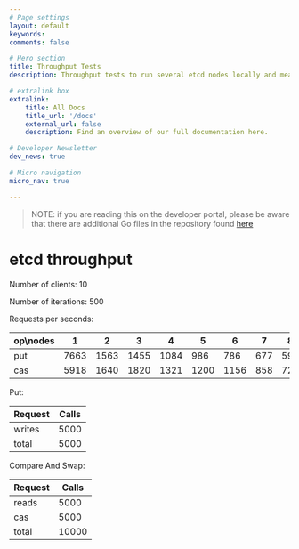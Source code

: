 ```yaml
---
# Page settings
layout: default
keywords:
comments: false

# Hero section
title: Throughput Tests
description: Throughput tests to run several etcd nodes locally and measure number of writes, and compare and set requests per seconds.

# extralink box
extralink:
    title: All Docs
    title_url: '/docs'
    external_url: false
    description: Find an overview of our full documentation here.

# Developer Newsletter
dev_news: true

# Micro navigation
micro_nav: true

---
```


> NOTE: if you are reading this on the developer portal, please be aware that there are additional Go files in the repository found [here](https://github.com/singnet/dev-portal/tree/master/docs/all/mpe/src/etcddb)

# etcd throughput

Number of clients: 10

Number of iterations: 500

Requests per seconds:

| op\nodes |   1 |   2|   3|   4|   5|   6|    7|    8|   9|  11|
|------    |-----|----|----|----|----|----|-----|-----|----|----|
| put      |7663 |1563|1455|1084| 986| 786|  677|  594| 466| 374|
| cas      |5918 |1640|1820|1321|1200|1156|  858|  721| 652| 529|


Put:

| Request  | Calls |
|----------|-------|
| writes   | 5000  |
| total    | 5000  |

Compare And Swap:

| Request  | Calls |
|----------|-------|
| reads    |  5000 |
| cas      |  5000 |
| total    | 10000 |
